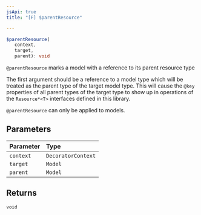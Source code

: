 ```yaml
---
jsApi: true
title: "[F] $parentResource"

---
```

```ts
$parentResource(
   context, 
   target, 
   parent): void
```

`@parentResource` marks a model with a reference to its parent resource type

The first argument should be a reference to a model type which will be treated as the parent
type of the target model type.  This will cause the `@key` properties of all parent types of
the target type to show up in operations of the `Resource*<T>` interfaces defined in this library.

`@parentResource` can only be applied to models.

## Parameters

| Parameter | Type |
| :------ | :------ |
| `context` | `DecoratorContext` |
| `target` | `Model` |
| `parent` | `Model` |

## Returns

`void`
